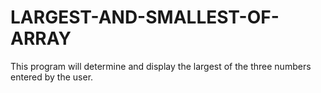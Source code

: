 # LARGEST-AND-SMALLEST-OF-ARRAY
This program will determine and display the largest of the three numbers entered by the user. 

